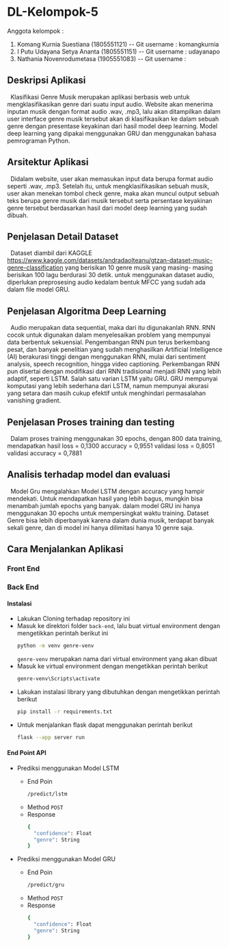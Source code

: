 # DL-Kelompok-5
Anggota kelompok :
  1. Komang Kurnia Suestiana (1805551121) -- Git username : komangkurnia
  2. I Putu Udayana Setya Ananta (1805551151) -- Git username : udayanapo
  3. Nathania Novenrodumetasa (1905551083) -- Git username : 
  
## Deskripsi Aplikasi

&nbsp; Klasifikasi Genre Musik merupakan aplikasi berbasis web untuk mengklasifikasikan genre dari suatu input audio. Website akan menerima inputan musik dengan format audio .wav, .mp3, lalu akan ditampilkan dalam user interface genre musik tersebut akan di klasifikasikan ke dalam sebuah genre dengan presentase keyakinan dari hasil model deep learning. Model deep learning yang dipakai menggunakan GRU dan menggunakan bahasa pemrograman Python.

## Arsitektur Aplikasi

&nbsp; Didalam website, user akan memasukan input data berupa format audio seperti .wav, .mp3. Setelah itu, untuk mengklasifikasikan sebuah musik, user akan menekan tombol check genre, maka akan muncul output sebuah teks berupa genre musik dari musik tersebut serta persentase keyakinan genre tersebut berdasarkan hasil dari model deep learning yang sudah dibuah.

## Penjelasan Detail Dataset

&nbsp; Dataset diambil dari KAGGLE https://www.kaggle.com/datasets/andradaolteanu/gtzan-dataset-music-genre-classification yang berisikan 10 genre musik yang masing- masing berisikan 100 lagu berdurasi 30 detik. untuk menggunakan dataset audio, diperlukan preprosesing audio kedalam bentuk MFCC yang sudah ada dalam file model GRU.

## Penjelasan Algoritma Deep Learning

&nbsp; Audio merupakan data sequential, maka dari itu digunakanlah RNN. RNN cocok untuk digunakan dalam menyelesaikan problem yang mempunyai data berbentuk sekuensial. Pengembangan RNN pun terus berkembang pesat, dan banyak penelitian yang sudah menghasilkan Artificial Intelligence (AI) berakurasi tinggi dengan menggunakan RNN, mulai dari sentiment analysis, speech recognition, hingga video captioning. Perkembangan RNN pun disertai dengan modifikasi dari RNN tradisional menjadi RNN yang lebih adaptif, seperti LSTM. Salah satu varian LSTM yaitu GRU. GRU mempunyai komputasi yang lebih sederhana dari LSTM, namun mempunyai akurasi yang setara dan masih cukup efektif untuk menghindari permasalahan vanishing gradient.

## Penjelasan Proses training dan testing

&nbsp; Dalam proses training menggunakan 30 epochs, dengan 800 data training, mendapatkan hasil loss = 0,1300 accuracy = 0,9551 validasi loss = 0,8051 validasi accuracy = 0,7881 

## Analisis terhadap model dan evaluasi

&nbsp; Model Gru mengalahkan Model LSTM dengan accuracy yang hampir mendekati. Untuk mendapatkan hasil yang lebih bagus, mungkin bisa menambah jumlah epochs yang banyak. dalam model GRU ini hanya menggunakan 30 epochs untuk mempersingkat waktu training. Dataset Genre bisa lebih diperbanyak karena dalam dunia musik, terdapat banyak sekali genre, dan di model ini hanya dilimitasi hanya 10 genre saja.

## Cara Menjalankan Aplikasi

### Front End

### Back End

#### Instalasi

* Lakukan Cloning terhadap repository ini
* Masuk ke direktori folder ```back-end```, lalu buat virtual environment dengan mengetikkan perintah berikut ini
  ``` bash 
  python -m venv genre-venv
  ``` 
    ```genre-venv``` merupakan nama dari virtual environment yang akan dibuat
* Masuk ke virtual environment dengan mengetikkan perintah berikut
  ``` bash
  genre-venv\Scripts\activate 
  ```
* Lakukan instalasi library yang dibutuhkan dengan mengetikkan perintah berikut
  ``` bash
  pip install -r requirements.txt 
  ```
* Untuk menjalankan flask dapat menggunakan perintah berikut
  ``` bash
  flask --app server run
  ```
  
 #### End Point API
  * Prediksi menggunakan Model LSTM
    - End Poin
      ```bash 
      /predict/lstm
      ```
    - Method ``` POST ```
    - Response
      ``` bash
      {
        "confidence": Float
        "genre": String
      }
      ```
      
  * Prediksi menggunakan Model GRU
    - End Poin
      ```bash 
      /predict/gru
      ```
    - Method ``` POST ```
    - Response
      ``` bash
      {
        "confidence": Float
        "genre": String
      }
      ```

